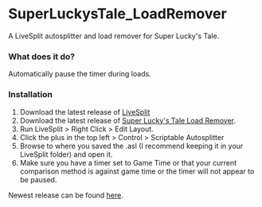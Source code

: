 # SuperLuckysTale_LoadRemover
A LiveSplit autosplitter and load remover for Super Lucky's Tale.

### What does it do?
Automatically pause the timer during loads.

### Installation
1. Download the latest release of [LiveSplit](https://github.com/LiveSplit/LiveSplit/releases)
2. Download the latest release of [Super Lucky's Tale Load Remover](https://github.com/DefinitelyTrav/SuperLuckysTale_LoadRemover/releases).
3. Run LiveSplit > Right Click > Edit Layout.
4. Click the plus in the top left > Control > Scriptable Autosplitter
5. Browse to where you saved the .asl (I recommend keeping it in your LiveSplit folder) and open it.
6. Make sure you have a timer set to Game Time or that your current comparison method is against game time or the timer will not appear to be paused.

Newest release can be found [here](https://github.com/DefinitelyTrav/SuperLuckysTale_LoadRemover/releases).
